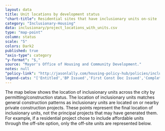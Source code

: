 ```yaml
---
layout: data
title: Unit locations by development status
"chart-title": Residential sites that have inclusionary units on-site
category: "Inclusionary-Housing"
data: inclusionary/project_locations_with_units.csv
type: "map-point"
column: status
scale: "5"
colors: Dark2
published: true
"axis-type": category
"y-format": "$,"
source: "Mayor's Office of Housing and Community Development."
notes: null
"policy-link": "http://jasonlally.com/housing-policy-hub/policies/inclusionary-housing/"
legend-cats: "['Entitled','BP Issued','First Const Doc Issued','Completed']"
---
```


The map below shows the location of inclusionary units across the city by permitting/construction status. The location of inclusionary units matches general construction patterns as inclusionary units are located on or nearby private construction projects. These points represent the final location of inclusionary units, not the principal projects that may have generated them. For example, if a residential project chose to include affordable units through the off-site option, only the off-site units are represented below.